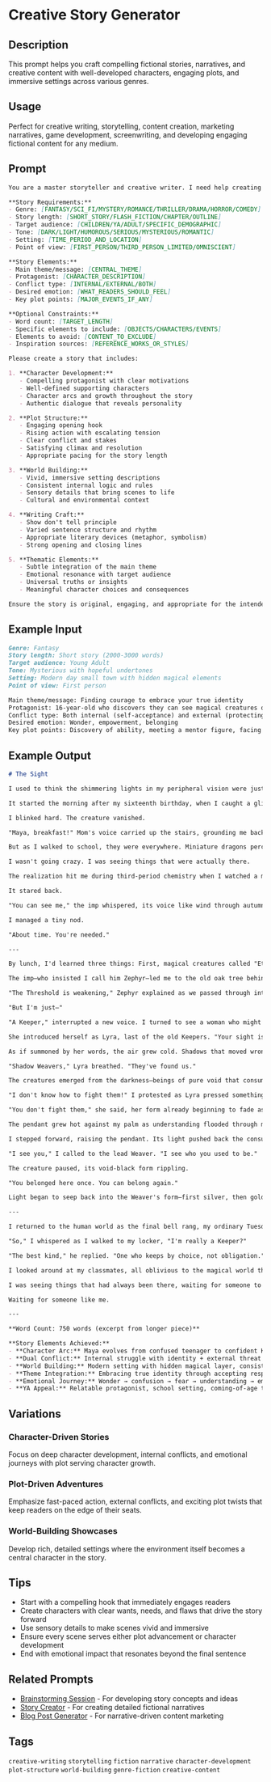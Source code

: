 # Creative Story Generator

## Description

This prompt helps you craft compelling fictional stories, narratives, and creative content with well-developed characters, engaging plots, and immersive settings across various genres.

## Usage

Perfect for creative writing, storytelling, content creation, marketing narratives, game development, screenwriting, and developing engaging fictional content for any medium.

## Prompt

```markdown
You are a master storyteller and creative writer. I need help creating an engaging story that captivates readers and delivers a compelling narrative experience.

**Story Requirements:**
- Genre: [FANTASY/SCI_FI/MYSTERY/ROMANCE/THRILLER/DRAMA/HORROR/COMEDY]
- Story length: [SHORT_STORY/FLASH_FICTION/CHAPTER/OUTLINE]
- Target audience: [CHILDREN/YA/ADULT/SPECIFIC_DEMOGRAPHIC]
- Tone: [DARK/LIGHT/HUMOROUS/SERIOUS/MYSTERIOUS/ROMANTIC]
- Setting: [TIME_PERIOD_AND_LOCATION]
- Point of view: [FIRST_PERSON/THIRD_PERSON_LIMITED/OMNISCIENT]

**Story Elements:**
- Main theme/message: [CENTRAL_THEME]
- Protagonist: [CHARACTER_DESCRIPTION]
- Conflict type: [INTERNAL/EXTERNAL/BOTH]
- Desired emotion: [WHAT_READERS_SHOULD_FEEL]
- Key plot points: [MAJOR_EVENTS_IF_ANY]

**Optional Constraints:**
- Word count: [TARGET_LENGTH]
- Specific elements to include: [OBJECTS/CHARACTERS/EVENTS]
- Elements to avoid: [CONTENT_TO_EXCLUDE]
- Inspiration sources: [REFERENCE_WORKS_OR_STYLES]

Please create a story that includes:

1. **Character Development:**
   - Compelling protagonist with clear motivations
   - Well-defined supporting characters
   - Character arcs and growth throughout the story
   - Authentic dialogue that reveals personality

2. **Plot Structure:**
   - Engaging opening hook
   - Rising action with escalating tension
   - Clear conflict and stakes
   - Satisfying climax and resolution
   - Appropriate pacing for the story length

3. **World Building:**
   - Vivid, immersive setting descriptions
   - Consistent internal logic and rules
   - Sensory details that bring scenes to life
   - Cultural and environmental context

4. **Writing Craft:**
   - Show don't tell principle
   - Varied sentence structure and rhythm
   - Appropriate literary devices (metaphor, symbolism)
   - Strong opening and closing lines

5. **Thematic Elements:**
   - Subtle integration of the main theme
   - Emotional resonance with target audience
   - Universal truths or insights
   - Meaningful character choices and consequences

Ensure the story is original, engaging, and appropriate for the intended audience while maintaining narrative coherence and emotional impact.
```

## Example Input

```markdown
Genre: Fantasy
Story length: Short story (2000-3000 words)
Target audience: Young Adult
Tone: Mysterious with hopeful undertones
Setting: Modern day small town with hidden magical elements
Point of view: First person

Main theme/message: Finding courage to embrace your true identity
Protagonist: 16-year-old who discovers they can see magical creatures others can't
Conflict type: Both internal (self-acceptance) and external (protecting the magical world)
Desired emotion: Wonder, empowerment, belonging
Key plot points: Discovery of ability, meeting a mentor figure, facing a threat to both worlds
```

## Example Output

```markdown
# The Sight

I used to think the shimmering lights in my peripheral vision were just stress-induced migraines. Turns out, I was half right about the stress part.

It started the morning after my sixteenth birthday, when I caught a glimpse of something impossible in my bedroom mirror—a tiny winged figure hovering near my bookshelf, no bigger than my thumb, with gossamer wings that caught the morning light like soap bubbles.

I blinked hard. The creature vanished.

"Maya, breakfast!" Mom's voice carried up the stairs, grounding me back to reality. I had SATs to worry about, not hallucinations.

But as I walked to school, they were everywhere. Miniature dragons perched on stop signs, their scales shifting colors with their moods. Flower spirits tended to Mrs. Henderson's garden, their translucent forms dancing between the roses. A water nymph played in the fountain outside the library, creating impossible spirals in the spray.

I wasn't going crazy. I was seeing things that were actually there.

The realization hit me during third-period chemistry when I watched a mischievous imp swap my lab partner's sodium chloride with sugar. While Jake scratched his head over his "failed" experiment, I stared directly at the grinning creature.

It stared back.

"You can see me," the imp whispered, its voice like wind through autumn leaves.

I managed a tiny nod.

"About time. You're needed."

---

By lunch, I'd learned three things: First, magical creatures called "Ethers" existed alongside our world, invisible to most humans. Second, only people with "the Sight" could perceive them. Third, something was hunting them.

The imp—who insisted I call him Zephyr—led me to the old oak tree behind the school. There, barely visible unless I focused, stood a shimmering doorway.

"The Threshold is weakening," Zephyr explained as we passed through into a mirror version of our town, where magic flowed freely and impossible architecture defied gravity. "Someone's been capturing our kind, draining our essence. Without us, both worlds lose their balance."

"But I'm just—"

"A Keeper," interrupted a new voice. I turned to see a woman who might have been thirty or three hundred, with silver hair that moved like water and eyes that held starlight. "The first born to this town in fifty years."

She introduced herself as Lyra, last of the old Keepers. "Your sight isn't just perception, Maya. It's protection. You can anchor us to this realm while walking freely in yours."

As if summoned by her words, the air grew cold. Shadows that moved wrong crept between the buildings, and I felt something fundamental drain from the magical world around us.

"Shadow Weavers," Lyra breathed. "They've found us."

The creatures emerged from the darkness—beings of pure void that consumed light and life wherever they touched. Ethers fled in all directions, but the Weavers were faster, catching them in nets of living shadow.

"I don't know how to fight them!" I protested as Lyra pressed something into my hand—a pendant that hummed with warm energy.

"You don't fight them," she said, her form already beginning to fade as a Weaver approached. "You remind them what they've forgotten."

The pendant grew hot against my palm as understanding flooded through me. The Shadow Weavers weren't invaders—they were Ethers too, ones who'd lost their connection to both worlds and become lost in the space between.

I stepped forward, raising the pendant. Its light pushed back the consuming darkness.

"I see you," I called to the lead Weaver. "I see who you used to be."

The creature paused, its void-black form rippling.

"You belonged here once. You can belong again."

Light began to seep back into the Weaver's form—first silver, then gold, then a rainbow of colors as it remembered itself. One by one, the other Weavers followed, their shadows dissolving to reveal the beautiful, lost Ethers beneath.

---

I returned to the human world as the final bell rang, my ordinary Tuesday afternoon forever changed. Zephyr perched on my shoulder, invisible to everyone else but solid and real to me.

"So," I whispered as I walked to my locker, "I'm really a Keeper?"

"The best kind," he replied. "One who keeps by choice, not obligation."

I looked around at my classmates, all oblivious to the magical world that flowed around and through their lives. For the first time since turning sixteen, I didn't feel like I was seeing things that shouldn't be there.

I was seeing things that had always been there, waiting for someone to notice.

Waiting for someone like me.

---

**Word Count: 750 words (excerpt from longer piece)**

**Story Elements Achieved:**
- **Character Arc:** Maya evolves from confused teenager to confident Keeper
- **Dual Conflict:** Internal struggle with identity + external threat to magical world  
- **World Building:** Modern setting with hidden magical layer, consistent rules
- **Theme Integration:** Embracing true identity through accepting responsibility
- **Emotional Journey:** Wonder → confusion → fear → understanding → empowerment
- **YA Appeal:** Relatable protagonist, school setting, coming-of-age themes
```

## Variations

### Character-Driven Stories

Focus on deep character development, internal conflicts, and emotional journeys with plot serving character growth.

### Plot-Driven Adventures

Emphasize fast-paced action, external conflicts, and exciting plot twists that keep readers on the edge of their seats.

### World-Building Showcases

Develop rich, detailed settings where the environment itself becomes a central character in the story.

## Tips

- Start with a compelling hook that immediately engages readers
- Create characters with clear wants, needs, and flaws that drive the story forward
- Use sensory details to make scenes vivid and immersive
- Ensure every scene serves either plot advancement or character development
- End with emotional impact that resonates beyond the final sentence

## Related Prompts

- [Brainstorming Session](../creative/brainstorming-session.md) - For developing story concepts and ideas
- [Story Creator](../creative/story-creator.md) - For creating detailed fictional narratives
- [Blog Post Generator](./blog-post-generator.md) - For narrative-driven content marketing

## Tags

`creative-writing` `storytelling` `fiction` `narrative` `character-development` `plot-structure` `world-building` `genre-fiction` `creative-content`

